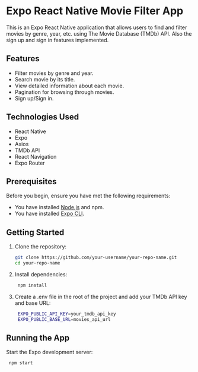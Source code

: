 # Expo React Native Movie Filter App

This is an Expo React Native application that allows users to find and filter movies by genre, year, etc. using The Movie Database (TMDb) API. Also the sign up and sign in features implemented.

## Features

- Filter movies by genre and year.
- Search movie by its title.
- View detailed information about each movie.
- Pagination for browsing through movies.
- Sign up/Sign in.

## Technologies Used

- React Native
- Expo
- Axios
- TMDb API
- React Navigation
- Expo Router

## Prerequisites

Before you begin, ensure you have met the following requirements:

- You have installed [Node.js](https://nodejs.org/en/download/) and npm.
- You have installed [Expo CLI](https://docs.expo.dev/get-started/installation/).

## Getting Started

1. Clone the repository:

   ```bash
   git clone https://github.com/your-username/your-repo-name.git
   cd your-repo-name
   ```

2. Install dependencies:

   ```bash
    npm install
   ```

3. Create a .env file in the root of the project and add your TMDb API key and base URL:

   ```bash
    EXPO_PUBLIC_API_KEY=your_tmdb_api_key
    EXPO_PUBLIC_BASE_URL=movies_api_url
   ```

## Running the App

Start the Expo development server:

 ```bash
  npm start
   ```


